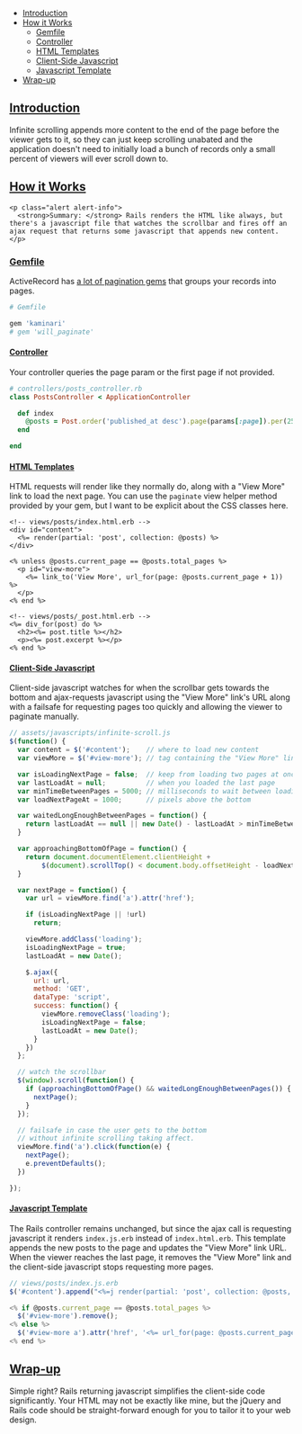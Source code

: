* [Introduction](#introduction)
* [How it Works](#how-it-works)
  * [Gemfile](#gemfile)
  * [Controller](#controller)
  * [HTML Templates](#html-templates)
  * [Client-Side Javascript](#javascript)
  * [Javascript Template](#post-js)
* [Wrap-up](#wrapup)

## [Introduction](#introduction)

Infinite scrolling appends more content to the end of the page before the viewer gets to it, so they can just keep scrolling unabated and the application doesn't need to initially load a bunch of records only a small percent of viewers will ever scroll down to.

## [How it Works](#how-it-works)

```raw
<p class="alert alert-info">
  <strong>Summary: </strong> Rails renders the HTML like always, but there's a javascript file that watches the scrollbar and fires off an ajax request that returns some javascript that appends new content.
</p>
```

### [Gemfile](#gemfile)

ActiveRecord has [a lot of pagination gems](https://www.ruby-toolbox.com/categories/pagination) that groups your records into pages.

```ruby
# Gemfile

gem 'kaminari'
# gem 'will_paginate'
```

#### [Controller](#controller)
Your controller queries the page param or the first page if not provided.

```ruby
# controllers/posts_controller.rb
class PostsController < ApplicationController

  def index
    @posts = Post.order('published_at desc').page(params[:page]).per(25)
  end

end
```

#### [HTML Templates](#html-templates)
HTML requests will render like they normally do, along with a "View More" link to load the next page. You can use the `paginate` view helper method provided by your gem, but I want to be explicit about the CSS classes here.

```
<!-- views/posts/index.html.erb -->
<div id="content">
  <%= render(partial: 'post', collection: @posts) %>
</div>

<% unless @posts.current_page == @posts.total_pages %>
  <p id="view-more">
    <%= link_to('View More', url_for(page: @posts.current_page + 1)) %>
  </p>
<% end %>
```

```
<!-- views/posts/_post.html.erb -->
<%= div_for(post) do %>
  <h2><%= post.title %></h2>
  <p><%= post.excerpt %></p>
<% end %>
```

#### [Client-Side Javascript](#javascript)

Client-side javascript watches for when the scrollbar gets towards the bottom and ajax-requests javascript using the "View More" link's URL along with a failsafe for requesting pages too quickly and allowing the viewer to paginate manually.

```javascript
// assets/javascripts/infinite-scroll.js
$(function() {
  var content = $('#content');    // where to load new content
  var viewMore = $('#view-more'); // tag containing the "View More" link

  var isLoadingNextPage = false;  // keep from loading two pages at once
  var lastLoadAt = null;          // when you loaded the last page
  var minTimeBetweenPages = 5000; // milliseconds to wait between loading pages
  var loadNextPageAt = 1000;      // pixels above the bottom

  var waitedLongEnoughBetweenPages = function() {
    return lastLoadAt == null || new Date() - lastLoadAt > minTimeBetweenPages;
  }

  var approachingBottomOfPage = function() {
    return document.documentElement.clientHeight +
        $(document).scrollTop() < document.body.offsetHeight - loadNextPageAt;
  }

  var nextPage = function() {
    var url = viewMore.find('a').attr('href');

    if (isLoadingNextPage || !url)
      return;

    viewMore.addClass('loading');
    isLoadingNextPage = true;
    lastLoadAt = new Date();

    $.ajax({
      url: url,
      method: 'GET',
      dataType: 'script',
      success: function() {
        viewMore.removeClass('loading');
        isLoadingNextPage = false;
        lastLoadAt = new Date();
      }
    })
  };

  // watch the scrollbar
  $(window).scroll(function() {
    if (approachingBottomOfPage() && waitedLongEnoughBetweenPages()) {
      nextPage();
    }
  });

  // failsafe in case the user gets to the bottom
  // without infinite scrolling taking affect.
  viewMore.find('a').click(function(e) {
    nextPage();
    e.preventDefaults();
  })

});
```

#### [Javascript Template](#post-js)

The Rails controller remains unchanged, but since the ajax call is requesting javascript it renders `index.js.erb` instead of `index.html.erb`. This template appends the new posts to the page and updates the "View More" link URL. When the viewer reaches the last page, it removes the "View More" link and the client-side javascript stops requesting more pages.

```javascript
// views/posts/index.js.erb
$('#content').append("<%=j render(partial: 'post', collection: @posts, format: 'html') %>");

<% if @posts.current_page == @posts.total_pages %>
  $('#view-more').remove();
<% else %>
  $('#view-more a').attr('href', '<%= url_for(page: @posts.current_page + 1) %>');
<% end %>
```


## [Wrap-up](#wrapup)

Simple right? Rails returning javascript simplifies the client-side code significantly. Your HTML may not be exactly like mine, but the jQuery and Rails code should be straight-forward enough for you to tailor it to your web design.

